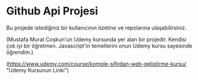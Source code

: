# Github Api Projesi

Bu projede istediğiniz bir kullanıcının özetine ve repolarına ulaşabilirsiniz.

(Mustafa Murat Coşkun'un Udemy kursunda yer alan bir projedir. Kendisi çok iyi bir öğretmen. Javascript'in temellerini onun Udemy kursu sayesinde öğrendim.)

(https://www.udemy.com/course/komple-sifirdan-web-gelistirme-kursu/ "Udemy Kursunun Linki")
